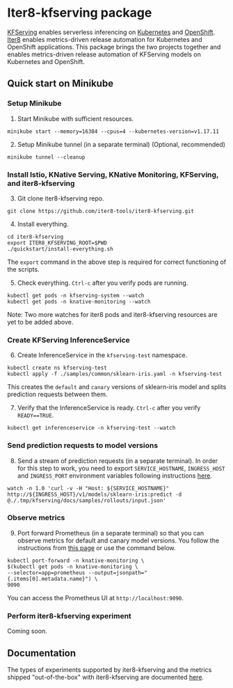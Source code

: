 # Iter8-kfserving package

[KFServing](https://github.com/kubeflow/kfserving) enables serverless inferencing on [Kubernetes](https://kubernetes.io) and [OpenShift](https://www.openshift.com). [Iter8](https://iter8.tools) enables metrics-driven release automation for Kubernetes and OpenShift applications. This package brings the two projects together and enables metrics-driven release automation of KFServing models on Kubernetes and OpenShift.

## Quick start on Minikube

### Setup Minikube

1. Start Minikube with sufficient resources.

```
minikube start --memory=16384 --cpus=4 --kubernetes-version=v1.17.11
```

2. Setup Minikube tunnel (in a separate terminal) (Optional, recommended) 

```
minikube tunnel --cleanup
```

### Install Istio, KNative Serving, KNative Monitoring, KFServing, and iter8-kfserving

3. Git clone iter8-kfserving repo.

```
git clone https://github.com/iter8-tools/iter8-kfserving.git
```

4. Install everything.

```
cd iter8-kfserving
export ITER8_KFSERVING_ROOT=$PWD
./quickstart/install-everything.sh
```
The `export` command in the above step is required for correct functioning of the scripts.

5. Check everything. `Ctrl-c` after you verify pods are running.

```
kubectl get pods -n kfserving-system --watch
kubectl get pods -n knative-monitoring --watch
```
Note: Two more watches for iter8 pods and iter8-kfserving resources are yet to be added above.

### Create KFServing InferenceService

6. Create InferenceService in the `kfserving-test` namespace.

```
kubectl create ns kfserving-test
kubectl apply -f ./samples/common/sklearn-iris.yaml -n kfserving-test
```
This creates the `default` and `canary` versions of sklearn-iris model and splits prediction requests between them.

7. Verify that the InferenceService is ready. `Ctrl-c` after you verify `READY==TRUE`.

```
kubectl get inferenceservice -n kfserving-test --watch
```

### Send prediction requests to model versions

8. Send a stream of prediction requests (in a separate terminal). In order for this step to work, you need to export `SERVICE_HOSTNAME`, `INGRESS_HOST` and `INGRESS_PORT` environment variables following instructions [here](https://github.com/kubeflow/kfserving#determine-the-ingress-ip-and-ports).

```
watch -n 1.0 'curl -v -H "Host: ${SERVICE_HOSTNAME}" http://${INGRESS_HOST}/v1/models/sklearn-iris:predict -d @./.tmp/kfserving/docs/samples/rollouts/input.json'
```

### Observe metrics

9. Port forward Prometheus (in a separate terminal) so that you can observe metrics for default and canary model versions. You follow the instructions from [this page](https://knative.dev/v0.15-docs/serving/accessing-metrics/) or use the command below.

```
kubectl port-forward -n knative-monitoring \
$(kubectl get pods -n knative-monitoring \
--selector=app=prometheus --output=jsonpath="{.items[0].metadata.name}") \
9090
```
You can access the Prometheus UI at `http://localhost:9090`.

### Perform iter8-kfserving experiment

Coming soon.

<!-- 8. Create automated canary rollout experiment.
```
samples/experiments/create-automated-canary-rollout-experiment.sh
```

9. The canary that you are experimenting with should succeed since it is designed to satisfy the experiment criteria. Watch as the traffic shifts from default to canary model. `Ctrl-c` after you verify experiment.
```
kubectl get inferenceservice sklearn-iris --watch
``` -->

## Documentation

The types of experiments supported by iter8-kfserving and the metrics shipped "out-of-the-box" with iter8-kfserving are documented [here](docs/experiments.md).